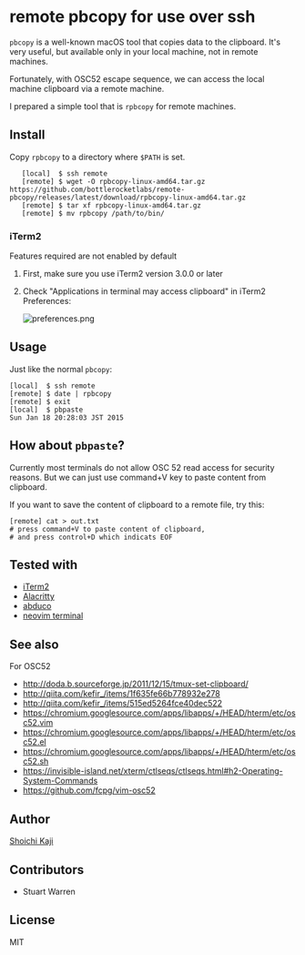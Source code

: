 # remote pbcopy for use over ssh

`pbcopy` is a well-known macOS tool that copies data to the clipboard.
It's very useful, but available only in your local machine, not in remote machines.

Fortunately, with OSC52 escape sequence,
we can access the local machine clipboard via a remote machine.

I prepared a simple tool that is `rpbcopy` for remote machines.

## Install

Copy `rpbcopy` to a directory where `$PATH` is set.

       [local]  $ ssh remote
       [remote] $ wget -O rpbcopy-linux-amd64.tar.gz https://github.com/bottlerocketlabs/remote-pbcopy/releases/latest/download/rpbcopy-linux-amd64.tar.gz
       [remote] $ tar xf rpbcopy-linux-amd64.tar.gz
       [remote] $ mv rpbcopy /path/to/bin/

### iTerm2

Features required are not enabled by default

1. First, make sure you use iTerm2 version 3.0.0 or later
2. Check "Applications in terminal may access clipboard" in iTerm2 Preferences:

    ![preferences.png](https://raw.githubusercontent.com/bottlerocketlabs/remote-pbcopy/master/misc/preferences.png)

## Usage

Just like the normal `pbcopy`:

    [local]  $ ssh remote
    [remote] $ date | rpbcopy
    [remote] $ exit
    [local]  $ pbpaste
    Sun Jan 18 20:28:03 JST 2015

## How about `pbpaste`?

Currently most terminals do not allow OSC 52 read access for security reasons.
But we can just use command+V key to paste content from clipboard.

If you want to save the content of clipboard to a remote file, try this:

    [remote] cat > out.txt
    # press command+V to paste content of clipboard,
    # and press control+D which indicats EOF

## Tested with

* [iTerm2](https://iterm2.com/)
* [Alacritty](https://github.com/alacritty/alacritty)
* [abduco](http://www.brain-dump.org/projects/abduco/)
* [neovim terminal](https://neovim.io/doc/user/nvim_terminal_emulator.html)

## See also

For OSC52

* http://doda.b.sourceforge.jp/2011/12/15/tmux-set-clipboard/
* http://qiita.com/kefir_/items/1f635fe66b778932e278
* http://qiita.com/kefir_/items/515ed5264fce40dec522
* https://chromium.googlesource.com/apps/libapps/+/HEAD/hterm/etc/osc52.vim
* https://chromium.googlesource.com/apps/libapps/+/HEAD/hterm/etc/osc52.el
* https://chromium.googlesource.com/apps/libapps/+/HEAD/hterm/etc/osc52.sh
* https://invisible-island.net/xterm/ctlseqs/ctlseqs.html#h2-Operating-System-Commands
* https://github.com/fcpg/vim-osc52

## Author

[Shoichi Kaji](https://github.com/skaji/)

## Contributors

* Stuart Warren

## License

MIT
